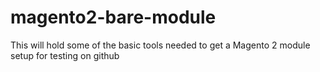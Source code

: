 # magento2-bare-module
This will hold some of the basic tools needed to get a Magento 2 module setup for testing on github
